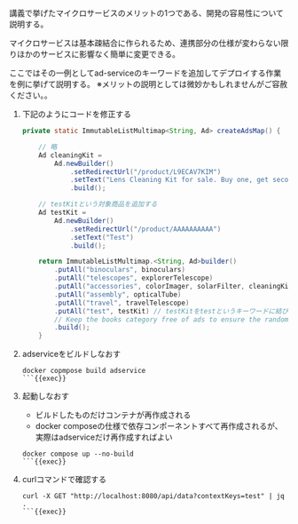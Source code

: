 講義で挙げたマイクロサービスのメリットの1つである、開発の容易性について説明する。

マイクロサービスは基本疎結合に作られるため、連携部分の仕様が変わらない限りほかのサービスに影響なく簡単に変更できる。

ここではその一例としてad-serviceのキーワードを追加してデプロイする作業を例に挙げて説明する。
※メリットの説明としては微妙かもしれませんがご容赦ください。。

1. 下記のようにコードを修正する

    ```java
    private static ImmutableListMultimap<String, Ad> createAdsMap() {

        // 略
        Ad cleaningKit =
            Ad.newBuilder()
                .setRedirectUrl("/product/L9ECAV7KIM")
                .setText("Lens Cleaning Kit for sale. Buy one, get second one for free")
                .build();

        // testKitという対象商品を追加する
        Ad testKit =
            Ad.newBuilder()
                .setRedirectUrl("/product/AAAAAAAAAA")
                .setText("Test")
                .build();

        return ImmutableListMultimap.<String, Ad>builder()
            .putAll("binoculars", binoculars)
            .putAll("telescopes", explorerTelescope)
            .putAll("accessories", colorImager, solarFilter, cleaningKit)
            .putAll("assembly", opticalTube)
            .putAll("travel", travelTelescope)
            .putAll("test", testKit) // testKitをtestというキーワードに結び付ける
            // Keep the books category free of ads to ensure the random code branch is tested
            .build();
        }
    ```

1. adserviceをビルドしなおす
    ```
    docker copmpose build adservice
    ```{{exec}}

1. 起動しなおす
    - ビルドしたものだけコンテナが再作成される
    - docker composeの仕様で依存コンポーネントすべて再作成されるが、実際はadserviceだけ再作成すればよい
    ```
    docker compose up --no-build
    ```{{exec}}

1. curlコマンドで確認する
    ```
    curl -X GET "http://localhost:8080/api/data?contextKeys=test" | jq .
    ```{{exec}}